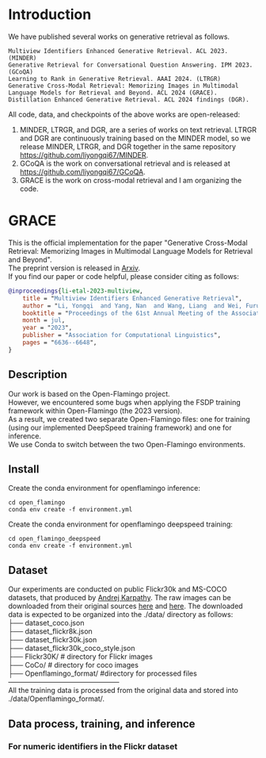 # Introduction
We have published several works on generative retrieval as follows.
```
Multiview Identifiers Enhanced Generative Retrieval. ACL 2023. (MINDER)
Generative Retrieval for Conversational Question Answering. IPM 2023. (GCoQA)
Learning to Rank in Generative Retrieval. AAAI 2024. (LTRGR)
Generative Cross-Modal Retrieval: Memorizing Images in Multimodal Language Models for Retrieval and Beyond. ACL 2024 (GRACE).
Distillation Enhanced Generative Retrieval. ACL 2024 findings (DGR).
```
All code, data, and checkpoints of the above works are open-released:  
1. MINDER, LTRGR, and DGR, are a series of works on text retrieval. LTRGR and DGR are continuously training based on the MINDER model, so we release MINDER, LTRGR, and DGR together in the same repository https://github.com/liyongqi67/MINDER.  
2. GCoQA is the work on conversational retrieval and is released at https://github.com/liyongqi67/GCoQA.  
3. GRACE is the work on cross-modal retrieval and I am organizing the code.
# GRACE
This is the official implementation for the paper "Generative Cross-Modal Retrieval: Memorizing Images in Multimodal Language Models for Retrieval and Beyond".  
The preprint version is released in [Arxiv](Acknowledgments).  
If you find our paper or code helpful, please consider citing as follows:
```bibtex
@inproceedings{li-etal-2023-multiview,
    title = "Multiview Identifiers Enhanced Generative Retrieval",
    author = "Li, Yongqi  and Yang, Nan  and Wang, Liang  and Wei, Furu  and Li, Wenjie",
    booktitle = "Proceedings of the 61st Annual Meeting of the Association for Computational Linguistics (Volume 1: Long Papers)",
    month = jul,
    year = "2023",
    publisher = "Association for Computational Linguistics",
    pages = "6636--6648",
}
```
## Description
Our work is based on the Open-Flamingo project.   
However, we encountered some bugs when applying the FSDP training framework within Open-Flamingo (the 2023 version).   
As a result, we created two separate Open-Flamingo files: one for training (using our implemented DeepSpeed training framework) and one for inference.  
We use Conda to switch between the two Open-Flamingo environments.

## Install
Create the conda environment for openflamingo inference:
```commandline
cd open_flamingo
conda env create -f environment.yml
```
Create the conda environment for openflamingo deepspeed training:
```commandline
cd open_flamingo_deepspeed
conda env create -f environment.yml
```
## Dataset
Our experiments are conducted on public Flickr30k and MS-COCO datasets, that produced by [Andrej Karpathy](http://cs.stanford.edu/people/karpathy/deepimagesent/). The raw images can be downloaded from their original sources [here](http://shannon.cs.illinois.edu/DenotationGraph/) and [here](http://mscoco.org/).  The downloaded data is expected to be organized into the ./data/ directory as follows:  
├── dataset_coco.json  
├── dataset_flickr8k.json  
├── dataset_flickr30k.json  
├── dataset_flickr30k_coco_style.json  
├── Flickr30K/ # directory for Flickr images  
├── CoCo/ # directory for coco images  
├── Openflamingo_format/ #directory for processed files  
————————————————  
All the training data is processed from the original data and stored into ./data/Openflamingo_format/.
## Data process, training, and inference
### For numeric identifiers in the Flickr dataset



